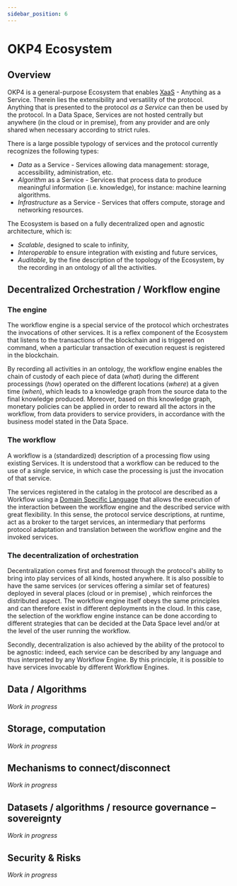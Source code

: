 ```yaml
---
sidebar_position: 6
---
```


# OKP4 Ecosystem

## Overview

OKP4 is a general-purpose Ecosystem that enables [XaaS](https://en.wikipedia.org/wiki/As_a_service) - Anything as a Service. Therein lies the extensibility and versatility of the protocol. Anything that is presented to the protocol *as a Service* can then be used by the protocol. In a Data Space, Services are not hosted centrally but anywhere (in the cloud or in premise), from any provider and are only shared when necessary according to strict rules.

There is a large possible typology of services and the protocol currently recognizes the following types:

- *Data* as a Service - Services allowing data management: storage, accessibility, administration, etc.
- *Algorithm* as a Service - Services that process data to produce meaningful information (i.e. knowledge), for instance: machine learning algorithms.
- *Infrastructure* as a Service - Services that offers compute, storage and networking resources.

The Ecosystem is based on a fully decentralized open and agnostic architecture, which is:

- *Scalable*, designed to scale to infinity,
- *Interoperable* to ensure integration with existing and future services,
- *Auditable*, by the fine description of the topology of the Ecosystem, by the recording in an ontology of all the activities.

## Decentralized Orchestration / Workflow engine

### The engine

The workflow engine is a special service of the protocol which orchestrates the invocations of other services. It is a reflex component of the Ecosystem that listens to the transactions of the blockchain and is triggered on command, when a particular transaction of execution request is registered in the blockchain.

By recording all activities in an ontology, the workflow engine enables the chain of custody of each piece of data (*what*) during the different processings (*how*) operated on the different locations (*where*) at a given time (*when*), which leads to a knowledge graph from the source data to the final knowledge produced. Moreover, based on this knowledge graph, monetary policies can be applied in order to reward all the actors in the workflow, from data providers to service providers, in accordance with the business model stated in the Data Space.

### The workflow

A workflow is a (standardized) description of a processing flow using existing Services. It is understood that a workflow can be reduced to the use of a single service, in which case the processing is just the invocation of that service.

The services registered in the catalog in the protocol are described as a Workflow using a [Domain Specific Language](https://en.wikipedia.org/wiki/Domain-specific_language) that allows the execution of the interaction between the workflow engine and the described service with great flexibility. In this sense, the protocol service descriptions, at runtime, act as a broker to the target services, an intermediary that performs protocol adaptation and translation between the workflow engine and the invoked services.

### The decentralization of orchestration

Decentralization comes first and foremost through the protocol's ability to bring into play services of all kinds, hosted anywhere. It is also possible to have the same services (or services offering a similar set of features) deployed in several places (cloud or in premise) , which reinforces the distributed aspect. The workflow engine itself obeys the same principles and can therefore exist in different deployments in the cloud. In this case, the selection of the workflow engine instance can be done according to different strategies that can be decided at the Data Space level and/or at the level of the user running the workflow.

Secondly, decentralization is also achieved by the ability of the protocol to be agnostic: indeed, each service can be described by any language and thus interpreted by any Workflow Engine. By this principle, it is possible to have services invocable by different Workflow Engines.

## Data / Algorithms

_Work in progress_

## Storage, computation

_Work in progress_

## Mechanisms to connect/disconnect

_Work in progress_

## Datasets / algorithms / resource governance – sovereignty

_Work in progress_

## Security & Risks

_Work in progress_
